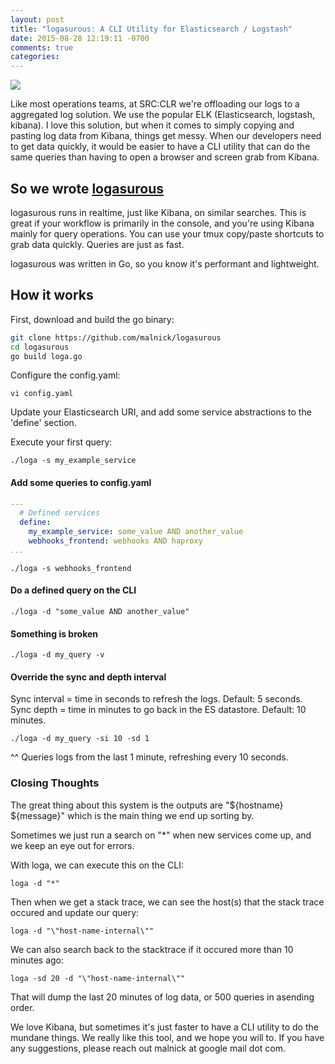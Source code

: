 ```yaml
---
layout: post
title: "logasurous: A CLI Utility for Elasticsearch / Logstash"
date: 2015-08-28 12:19:11 -0700
comments: true
categories: 
---
```

<img style="float: center;" src="https://dl.dropboxusercontent.com/u/77193293/logasaurous.png">

Like most operations teams, at SRC:CLR we're offloading our logs to a aggregated log solution. We use the popular ELK (Elasticsearch, logstash, kibana). I love this solution, but when it comes to simply copying and pasting log data from Kibana, things get messy. When our developers need to get data quickly, it would be easier to have a CLI utility that can do the same queries than having to open a browser and screen grab from Kibana. 

## So we wrote [logasurous](https://github.com/sourceclear/logasaurous)
logasurous runs in realtime, just like Kibana, on similar searches. This is great if your workflow is primarily in the console, and you're using Kibana mainly for query operations. You can use your tmux copy/paste shortcuts to grab data quickly. Queries are just as fast. 

logasurous was written in Go, so you know it's performant and lightweight. 

## How it works
First, download and build the go binary:

```bash
git clone https://github.com/malnick/logasurous
cd logasurous
go build loga.go
```

Configure the config.yaml:

```
vi config.yaml
```

Update your Elasticsearch URI, and add some service abstractions to the 'define' section. 

Execute your first query:

```
./loga -s my_example_service
```

#### Add some queries to config.yaml

```yaml
---
  # Defined services
  define:
    my_example_service: some_value AND another_value
    webhooks_frontend: webhooks AND haproxy
...
```

```
./loga -s webhooks_frontend
```

#### Do a defined query on the CLI

```
./loga -d "some_value AND another_value"
```

#### Something is broken

```
./loga -d my_query -v
```

#### Override the sync and depth interval

Sync interval = time in seconds to refresh the logs. Default: 5 seconds.
Sync depth = time in minutes to go back in the ES datastore. Default: 10 minutes.

```
./loga -d my_query -si 10 -sd 1
```

^^ Queries logs from the last 1 minute, refreshing every 10 seconds.

### Closing Thoughts
The great thing about this system is the outputs are "${hostname} ${message}" which is the main thing we end up sorting by.

Sometimes we just run a search on "*" when new services come up, and we keep an eye out for errors.

With loga, we can execute this on the CLI:

```
loga -d "*"
```
 
Then when we get a stack trace, we can see the host(s) that the stack trace occured and update our query:

```
loga -d "\"host-name-internal\""
```

We can also search back to the stacktrace if it occured more than 10 minutes ago:

```
loga -sd 20 -d "\"host-name-internal\""
```

That will dump the last 20 minutes of log data, or 500 queries in asending order. 

We love Kibana, but sometimes it's just faster to have a CLI utility to do the mundane things. We really like this tool, and we hope you will to. If you have any suggestions, please reach out malnick at google mail dot com.



